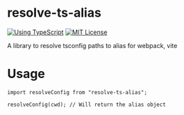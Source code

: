 # resolve-ts-alias

[![Using TypeScript](https://img.shields.io/badge/%3C/%3E-TypeScript-0072C4.svg)](https://www.typescriptlang.org/)
[![MIT License](https://img.shields.io/npm/l/generator-bxd-oss.svg)](#License)

A library to resolve tsconfig paths to alias for webpack, vite

# Usage

```tsx
import resolveConfig from "resolve-ts-alias";

resolveConfig(cwd); // Will return the alias object
``` 
```
